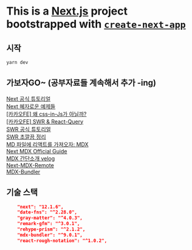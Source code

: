 # This is a [Next.js](https://nextjs.org/) project bootstrapped with [`create-next-app`](https://github.com/vercel/next.js/tree/canary/packages/create-next-app)

## 시작

```bash
yarn dev
```

## 가보자GO~ (공부자료들 계속해서 추가 -ing)

[Next 공식 튜토리얼](https://nextjs.org/learn/foundations/about-nextjs/what-is-nextjs)  
[Next 혜자로운 예제들](https://github.com/vercel/next.js/tree/canary/examples)  
[[카카오FE] 왜 css-in-Js가 아닐까?](https://fe-developers.kakaoent.com/2022/220210-css-in-kakaowebtoon/)  
[[카카오FE] SWR & React-Query](https://fe-developers.kakaoent.com/2022/220224-data-fetching-libs/)  
[SWR 공식 튜토리얼](https://swr.vercel.app/ko/docs/getting-started)  
[SWR 초깔끔 정리](https://min9nim.vercel.app/2020-10-05-swr-intro2/)  
[MD 파일에 리액트를 가져오자: MDX](https://mdxjs.com)  
[Next MDX Official Guide](https://nextjs.org/docs/advanced-features/using-mdx)  
[MDX 간단소개 velog](https://velog.io/@juunini/mdx라는-매우-멋진것을-발견하였습니다)  
[Next-MDX-Remote](https://GitHub.com/hashicorp/next-mdx-remote)  
[MDX-Bundler](https://github.com/kentcdodds/mdx-bundler#usage)

## 기술 스택

```json
    "next": "12.1.6",
    "date-fns": "^2.28.0",
    "gray-matter": "^4.0.3",
    "remark-gfm": "^3.0.1",
    "rehype-prism": "^2.1.2",
    "mdx-bundler": "^9.0.1",
    "react-rough-notation": "^1.0.2",
```
